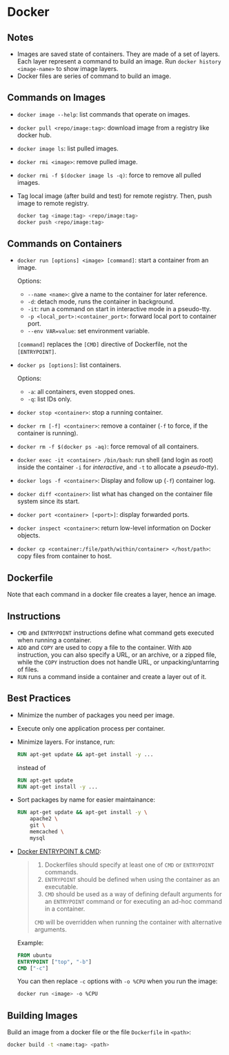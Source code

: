 # Docker

## Notes

* Images are saved state of containers. They are made of a set of layers. Each layer represent a command to build an image. Run `docker history <image-name>` to show image layers.
* Docker files are series of command to build an image.

## Commands on Images

* `docker image --help`: list commands that operate on images.
* `docker pull <repo/image:tag>`: download image from a registry like docker hub.
* `docker image ls`: list pulled images.
* `docker rmi <image>`: remove pulled image.
* `docker rmi -f $(docker image ls -q)`: force to remove all pulled images.
* Tag local image (after build and test) for remote registry. Then, push image to remote registry.

    ```sh
    docker tag <image:tag> <repo/image:tag>
    docker push <repo/image:tag>
    ```

## Commands on Containers

* `docker run [options] <image> [command]`: start a container from an image.

  Options:
  * `--name <name>`: give a name to the container for later reference.
  * `-d`: detach mode, runs the container in background.
  * `-it`: run a command on start in interactive mode in a pseudo-tty.
  * `-p <local_port>:<container_port>`: forward local port to container port.
  * `--env VAR=value`: set environment variable.

  `[command]` replaces the `[CMD]` directive of Dockerfile, not the `[ENTRYPOINT]`.
* `docker ps [options]`: list containers.

  Options:
  * `-a`: all containers, even stopped ones.
  * `-q`: list IDs only.
* `docker stop <container>`: stop a running container.
* `docker rm [-f] <container>`: remove a container (`-f` to force, if the container is running).
* `docker rm -f $(docker ps -aq)`: force removal of all containers.
* `docker exec -it <container> /bin/bash`: run shell (and login as root) inside the container `-i` for _interactive_, and `-t` to allocate a _pseudo-tty_).
* `docker logs -f <container>`: Display and follow up (`-f`) container log.
* `docker diff <container>`: list what has changed on the container file system since its start.
* `docker port <container> [<port>]`: display forwarded ports.
* `docker inspect <container>`: return low-level information on Docker objects.
* `docker cp <container:/file/path/within/container> </host/path>`: copy files from container to host.

## Dockerfile

Note that each command in a docker file creates a layer, hence an image.

## Instructions

* `CMD` and `ENTRYPOINT` instructions define what command gets executed when running a container.
* `ADD` and `COPY` are used to copy a file to the container. With `ADD` instruction, you can also specify a URL, or an archive, or a zipped file, while the `COPY` instruction does not handle URL, or unpacking/untarring of files.
* `RUN` runs a command inside a container and create a layer out of it.

## Best Practices

* Minimize the number of packages you need per image.
* Execute only one application process per container.
* Minimize layers. For instance, run:

    ```dockerfile
    RUN apt-get update && apt-get install -y ...
    ```

    instead of

    ```dockerfile
    RUN apt-get update
    RUN apt-get install -y ...
    ```

* Sort packages by name for easier maintainance:

    ```dockerfile
    RUN apt-get update && apt-get install -y \
        apache2 \
        git \
        memcached \
        mysql
    ```

* [Docker ENTRYPOINT & CMD](https://medium.freecodecamp.org/docker-entrypoint-cmd-dockerfile-best-practices-abc591c30e21):
    > 1. Dockerfiles should specify at least one of `CMD` or `ENTRYPOINT` commands.
    > 1. `ENTRYPOINT` should be defined when using the container as an executable.
    > 1. `CMD` should be used as a way of defining default arguments for an `ENTRYPOINT` command or for executing an ad-hoc command in a container.
    >
    > `CMD` will be overridden when running the container with alternative arguments.

    Example:

    ```dockerfile
    FROM ubuntu
    ENTRYPOINT ["top", "-b"]
    CMD ["-c"]
    ```

    You can then replace `-c` options with `-o %CPU` when you run the image:

    ```sh
    docker run <image> -o %CPU
    ```

## Building Images

Build an image from a docker file or the file `Dockerfile` in `<path>`:

```sh
docker build -t <name:tag> <path>
```